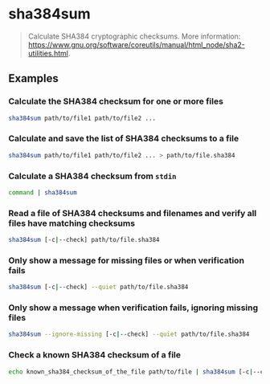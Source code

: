 # sha384sum

> Calculate SHA384 cryptographic checksums. More information: <https://www.gnu.org/software/coreutils/manual/html_node/sha2-utilities.html>.

## Examples

### Calculate the SHA384 checksum for one or more files

```bash
sha384sum path/to/file1 path/to/file2 ...
```

### Calculate and save the list of SHA384 checksums to a file

```bash
sha384sum path/to/file1 path/to/file2 ... > path/to/file.sha384
```

### Calculate a SHA384 checksum from `stdin`

```bash
command | sha384sum
```

### Read a file of SHA384 checksums and filenames and verify all files have matching checksums

```bash
sha384sum [-c|--check] path/to/file.sha384
```

### Only show a message for missing files or when verification fails

```bash
sha384sum [-c|--check] --quiet path/to/file.sha384
```

### Only show a message when verification fails, ignoring missing files

```bash
sha384sum --ignore-missing [-c|--check] --quiet path/to/file.sha384
```

### Check a known SHA384 checksum of a file

```bash
echo known_sha384_checksum_of_the_file path/to/file | sha384sum [-c|--check]
```
